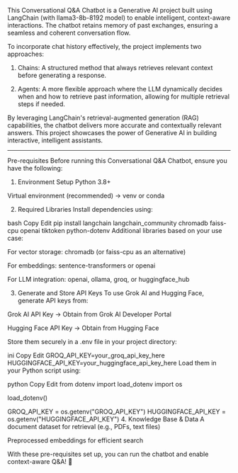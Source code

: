 
This Conversational Q&A Chatbot is a Generative AI project built using LangChain (with llama3-8b-8192 model) to enable intelligent, context-aware interactions. The chatbot retains memory of past exchanges, ensuring a seamless and coherent conversation flow.



To incorporate chat history effectively, the project implements two approaches:

1. Chains: A structured method that always retrieves relevant context before generating a response.

2. Agents: A more flexible approach where the LLM dynamically decides when and how to retrieve past information, allowing for multiple retrieval steps if needed.



By leveraging LangChain's retrieval-augmented generation (RAG) capabilities, the chatbot delivers more accurate and contextually relevant answers. This project showcases the power of Generative AI in building interactive, intelligent assistants.

---------------------------------------------------------------------------------------------

Pre-requisites
Before running this Conversational Q&A Chatbot, ensure you have the following:

1. Environment Setup
Python 3.8+

Virtual environment (recommended) → venv or conda

2. Required Libraries
Install dependencies using:

bash
Copy
Edit
pip install langchain langchain_community chromadb faiss-cpu openai tiktoken python-dotenv
Additional libraries based on your use case:

For vector storage: chromadb (or faiss-cpu as an alternative)

For embeddings: sentence-transformers or openai

For LLM integration: openai, ollama, groq, or huggingface_hub

3. Generate and Store API Keys
To use Grok AI and Hugging Face, generate API keys from:

Grok AI API Key → Obtain from Grok AI Developer Portal

Hugging Face API Key → Obtain from Hugging Face

Store them securely in a .env file in your project directory:

ini
Copy
Edit
GROQ_API_KEY=your_groq_api_key_here
HUGGINGFACE_API_KEY=your_huggingface_api_key_here
Load them in your Python script using:

python
Copy
Edit
from dotenv import load_dotenv
import os

load_dotenv()

GROQ_API_KEY = os.getenv("GROQ_API_KEY")
HUGGINGFACE_API_KEY = os.getenv("HUGGINGFACE_API_KEY")
4. Knowledge Base & Data
A document dataset for retrieval (e.g., PDFs, text files)

Preprocessed embeddings for efficient search

With these pre-requisites set up, you can run the chatbot and enable context-aware Q&A! 🚀
